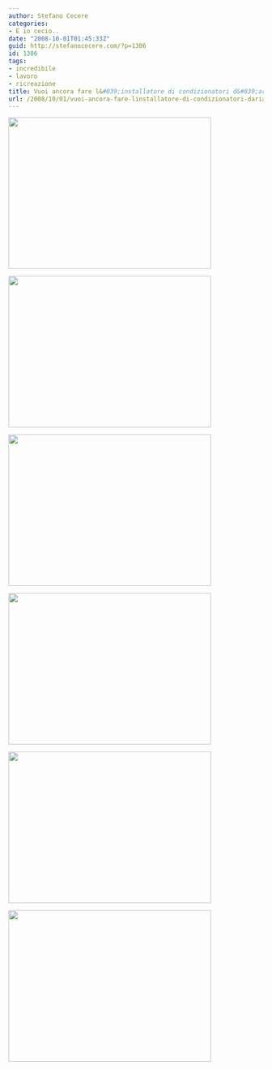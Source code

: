 ```yaml
---
author: Stefano Cecere
categories:
- E io cecio..
date: "2008-10-01T01:45:33Z"
guid: http://stefanocecere.com/?p=1306
id: 1306
tags:
- incredibile
- lavoro
- ricreazione
title: Vuoi ancora fare l&#039;installatore di condizionatori d&#039;aria?
url: /2008/10/01/vuoi-ancora-fare-linstallatore-di-condizionatori-daria/
---
```


[<img class="aligncenter size-full wp-image-1307" title="extreme_air_condition_installation_1" src="http://stefanocecere.com/wp-content/uploads/sites/3/2008/10/extreme_air_condition_installation_1.jpg" alt="" width="400" height="299" srcset="http://stefanocecere.com/wp-content/uploads/sites/3/2008/10/extreme_air_condition_installation_1.jpg 400w, http://stefanocecere.com/wp-content/uploads/sites/3/2008/10/extreme_air_condition_installation_1-300x224.jpg 300w" sizes="(max-width: 400px) 100vw, 400px" />](http://stefanocecere.com/wp-content/uploads/sites/3/2008/10/extreme_air_condition_installation_1.jpg)

[](http://stefanocecere.com/wp-content/uploads/sites/3/2008/10/extreme_air_condition_installation_1.jpg)[<img class="aligncenter size-full wp-image-1308" title="extreme_air_condition_installation_2" src="http://stefanocecere.com/wp-content/uploads/sites/3/2008/10/extreme_air_condition_installation_2.jpg" alt="" width="400" height="299" srcset="http://stefanocecere.com/wp-content/uploads/sites/3/2008/10/extreme_air_condition_installation_2.jpg 400w, http://stefanocecere.com/wp-content/uploads/sites/3/2008/10/extreme_air_condition_installation_2-300x224.jpg 300w" sizes="(max-width: 400px) 100vw, 400px" />](http://stefanocecere.com/wp-content/uploads/sites/3/2008/10/extreme_air_condition_installation_2.jpg)

[](http://stefanocecere.com/wp-content/uploads/sites/3/2008/10/extreme_air_condition_installation_2.jpg)[<img class="aligncenter size-full wp-image-1309" title="extreme_air_condition_installation_3" src="http://stefanocecere.com/wp-content/uploads/sites/3/2008/10/extreme_air_condition_installation_3.jpg" alt="" width="400" height="299" srcset="http://stefanocecere.com/wp-content/uploads/sites/3/2008/10/extreme_air_condition_installation_3.jpg 400w, http://stefanocecere.com/wp-content/uploads/sites/3/2008/10/extreme_air_condition_installation_3-300x224.jpg 300w" sizes="(max-width: 400px) 100vw, 400px" />](http://stefanocecere.com/wp-content/uploads/sites/3/2008/10/extreme_air_condition_installation_3.jpg)

[](http://stefanocecere.com/wp-content/uploads/sites/3/2008/10/extreme_air_condition_installation_3.jpg)[](http://stefanocecere.com/wp-content/uploads/sites/3/2008/10/extreme_air_condition_installation_5.jpg)[<img class="aligncenter size-full wp-image-1312" title="extreme_air_condition_installation_4" src="http://stefanocecere.com/wp-content/uploads/sites/3/2008/10/extreme_air_condition_installation_4.jpg" alt="" width="400" height="299" srcset="http://stefanocecere.com/wp-content/uploads/sites/3/2008/10/extreme_air_condition_installation_4.jpg 400w, http://stefanocecere.com/wp-content/uploads/sites/3/2008/10/extreme_air_condition_installation_4-300x224.jpg 300w" sizes="(max-width: 400px) 100vw, 400px" />](http://stefanocecere.com/wp-content/uploads/sites/3/2008/10/extreme_air_condition_installation_4.jpg)
  
<img class="aligncenter size-full wp-image-1310" title="extreme_air_condition_installation_5" src="http://stefanocecere.com/wp-content/uploads/sites/3/2008/10/extreme_air_condition_installation_5.jpg" alt="" width="400" height="299" srcset="http://stefanocecere.com/wp-content/uploads/sites/3/2008/10/extreme_air_condition_installation_5.jpg 400w, http://stefanocecere.com/wp-content/uploads/sites/3/2008/10/extreme_air_condition_installation_5-300x224.jpg 300w" sizes="(max-width: 400px) 100vw, 400px" />

[<img class="aligncenter size-full wp-image-1311" title="extreme_air_condition_installation_6" src="http://stefanocecere.com/wp-content/uploads/sites/3/2008/10/extreme_air_condition_installation_6.jpg" alt="" width="400" height="299" srcset="http://stefanocecere.com/wp-content/uploads/sites/3/2008/10/extreme_air_condition_installation_6.jpg 400w, http://stefanocecere.com/wp-content/uploads/sites/3/2008/10/extreme_air_condition_installation_6-300x224.jpg 300w" sizes="(max-width: 400px) 100vw, 400px" />](http://stefanocecere.com/wp-content/uploads/sites/3/2008/10/extreme_air_condition_installation_6.jpg)